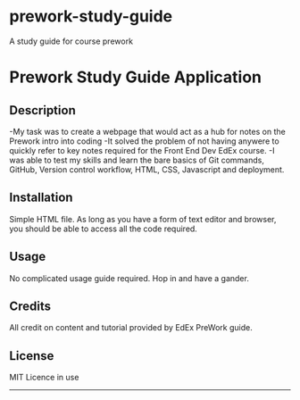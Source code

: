 # prework-study-guide
A study guide for course prework


# Prework Study Guide Application 

## Description

-My task was to create a webpage that would act as a hub for notes on the Prework intro into coding
-It solved the problem of not having anywere to quickly refer to key notes required for the Front End Dev EdEx course.
-I was able to test my skills and learn the bare basics of Git commands, GitHub, Version control workflow, HTML, CSS, Javascript and deployment.



## Installation

Simple HTML file. As long as you have a form of text editor and browser, you should be able to access all the code required.

## Usage

No complicated usage guide required. Hop in and have a gander.

## Credits

All credit on content and tutorial provided by EdEx PreWork guide.

## License

MIT Licence in use

---
